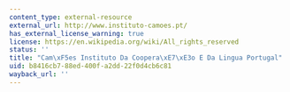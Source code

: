 ```yaml
---
content_type: external-resource
external_url: http://www.instituto-camoes.pt/
has_external_license_warning: true
license: https://en.wikipedia.org/wiki/All_rights_reserved
status: ''
title: "Cam\xF5es Instituto Da Coopera\xE7\xE3o E Da Lingua Portugal"
uid: b8416cb7-88ed-400f-a2dd-22f0d4cb6c81
wayback_url: ''
---
```

